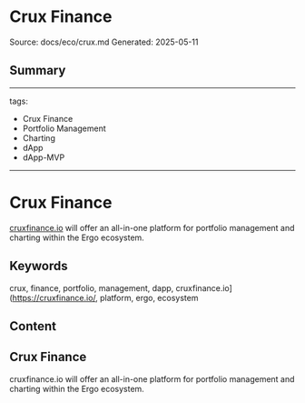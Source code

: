 # Crux Finance
Source: docs/eco/crux.md
Generated: 2025-05-11

## Summary
---
tags:
  - Crux Finance
  - Portfolio Management
  - Charting
  - dApp
  - dApp-MVP
---

# Crux Finance

[cruxfinance.io](https://cruxfinance.io/) will offer an all-in-one platform for portfolio management and charting within the Ergo ecosystem.

## Keywords
crux, finance, portfolio, management, dapp, cruxfinance.io](https://cruxfinance.io/, platform, ergo, ecosystem

## Content
## Crux Finance
cruxfinance.io will offer an all-in-one platform for portfolio management and charting within the Ergo ecosystem.
